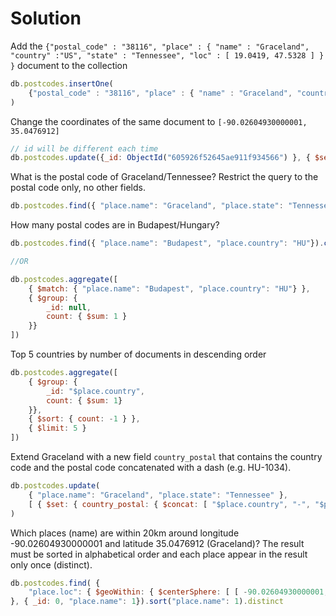# Solution

Add the `{"postal_code" : "38116", "place" : { "name" : "Graceland", "country" :"US", "state" : "Tennessee", "loc" : [ 19.0419, 47.5328 ] } }` document to the collection
```js
db.postcodes.insertOne(
	{"postal_code" : "38116", "place" : { "name" : "Graceland", "country" :"US", "state" : "Tennessee", "loc" : [ 19.0419, 47.5328 ] } }
)
```

Change the coordinates of the same document to `[-90.02604930000001, 35.0476912]`
```js
// id will be different each time
db.postcodes.update({_id: ObjectId("605926f52645ae911f934566") }, { $set: { "place.loc": [-90.02604930000001, 35.0476912] } } )
```

What is the postal code of Graceland/Tennessee? Restrict the query to the postal code only, no other fields.
```js
db.postcodes.find({ "place.name": "Graceland", "place.state": "Tennessee" }, { _id: 0, postal_code: 1})
```

How many postal codes are in Budapest/Hungary?
```js
db.postcodes.find({ "place.name": "Budapest", "place.country": "HU"}).count()

//OR

db.postcodes.aggregate([
	{ $match: { "place.name": "Budapest", "place.country": "HU"} },
	{ $group: {
		_id: null,
		count: { $sum: 1 }
	}}
])
```

Top 5 countries by number of documents in descending order
```js
db.postcodes.aggregate([
	{ $group: {
		_id: "$place.country",
		count: { $sum: 1}
	}},
	{ $sort: { count: -1 } },
	{ $limit: 5 }
])
```

Extend Graceland with a new field `country_postal` that contains the country code and the postal code concatenated with a dash (e.g. HU-1034).
```js
db.postcodes.update(
	{ "place.name": "Graceland", "place.state": "Tennessee" },
	[ { $set: { country_postal: { $concat: [ "$place.country", "-", "$postal_code" ] } } } ]
)
```

Which places (name) are within 20km around longitude -90.02604930000001 and latitude 35.0476912 (Graceland)? The result must be sorted in alphabetical order and each place appear in the result only once (distinct).
```js
db.postcodes.find( {
	"place.loc": { $geoWithin: { $centerSphere: [ [ -90.02604930000001, 35.0476912 ], 20/6378.1 ]}}
}, { _id: 0, "place.name": 1}).sort("place.name": 1).distinct
```

